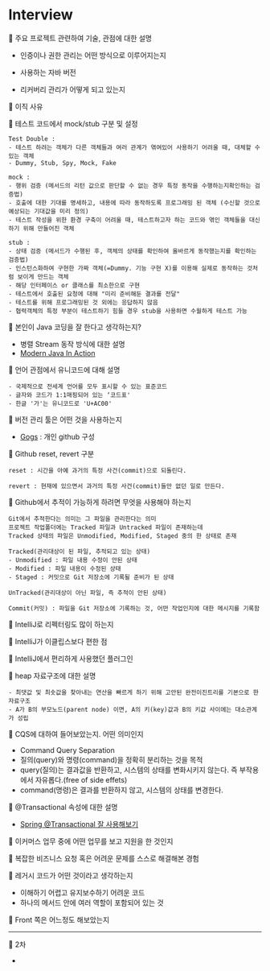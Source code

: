 # Interview

🚩 주요 프로젝트 관련하여 기술, 관점에 대한 설명

- 인증이나 권한 관리는 어떤 방식으로 이루어지는지

- 사용하는 자바 버전

- 리커버리 관리가 어떻게 되고 있는지

🚩 이직 사유

🚩 테스트 코드에서 mock/stub 구분 및 설정

```text
Test Double :
- 테스트 하려는 객체가 다른 객체들과 여러 관계가 엮여있어 사용하기 어려울 때, 대체할 수 있는 객체
- Dummy, Stub, Spy, Mock, Fake

mock : 
- 행위 검증 (메서드의 리턴 값으로 판단할 수 없는 경우 특정 동작을 수행하는지확인하는 검증법)
- 호출에 대한 기대를 명세하고, 내용에 따라 동작하도록 프로그래밍 된 객체 (수신할 것으로 예상되는 기대값을 미리 정의)
- 테스트 작성을 위한 환경 구축이 어려울 때, 테스트하고자 하는 코드와 엮인 객체들을 대신하기 위해 만들어진 객체

stub : 
- 상태 검증 (메서드가 수행된 후, 객체의 상태를 확인하여 올바르게 동작했는지를 확인하는 검증법)
- 인스턴스화하여 구현한 가짜 객체(=Dummy. 기능 구현 X)를 이용해 실제로 동작하는 것처럼 보이게 만드는 객체
- 해당 인터페이스 or 클래스를 최소한으로 구현
- 테스트에서 호출된 요청에 대해 "미리 준비해둔 결과를 전달"
- 테스트를 위해 프로그래밍된 것 외에는 응답하지 않음
- 협력객체의 특정 부분이 테스트하기 힘들 경우 stub을 사용하면 수월하게 테스트 가능
```

🚩 본인이 Java 코딩을 잘 한다고 생각하는지?

- 병렬 Stream 동작 방식에 대한 설명
- [Modern Java In Action](https://jihunparkme.github.io/Modern_Java_In_Action/#%EB%B3%91%EB%A0%AC-%EB%8D%B0%EC%9D%B4%ED%84%B0-%EC%B2%98%EB%A6%AC%EC%99%80-%EC%84%B1%EB%8A%A5)

🚩 언어 관점에서 유니코드에 대해 설명

```text
- 국제적으로 전세계 언어를 모두 표시할 수 있는 표준코드
- 글자와 코드가 1:1매핑되어 있는 ‘코드표'
- 한글 '가'는 유니코드로 'U+AC00'
```

🚩 버전 관리 툴은 어떤 것을 사용하는지

- [Gogs](https://gogs.io/) : 개인 github 구성

🚩 Github reset, revert 구분

```text
reset : 시간을 아예 과거의 특정 사건(commit)으로 되돌린다.

revert : 현재에 있으면서 과거의 특정 사건(commit)들만 없던 일로 만든다.
```

🚩 Github에서 추적이 가능하게 하려면 무엇을 사용해야 하는지

```text
Git에서 추적한다는 의미는 그 파일을 관리한다는 의미
프로젝트 작업폴더에는 Tracked 파일과 Untracked 파일이 존재하는데
Tracked 상태의 파일은 Unmodified, Modified, Staged 중의 한 상태로 존재

Tracked(관리대상이 된 파일, 추적되고 있는 상태)
- Unmodified : 파일 내용 수정이 안된 상태
- Modified : 파일 내용이 수정된 상태
- Staged : 커밋으로 Git 저장소에 기록될 준비가 된 상태

UnTracked(관리대상이 아닌 파일, 즉 추적이 안된 상태)

Commit(커밋) : 파일을 Git 저장소에 기록하는 것, 어떤 작업인지에 대한 메시지를 기록함
```

🚩 IntelliJ로 리펙터링도 많이 하는지

🚩 IntelliJ가 이클립스보다 편한 점

🚩 IntelliJ에서 편리하게 사용했던 플러그인

🚩 heap 자료구조에 대한 설명

```text
- 최댓값 및 최솟값을 찾아내는 연산을 빠르게 하기 위해 고안된 완전이진트리를 기본으로 한 자료구조
- A가 B의 부모노드(parent node) 이면, A의 키(key)값과 B의 키값 사이에는 대소관계가 성립
```

🚩 CQS에 대하여 들어보았는지. 어떤 의미인지

- Command Query Separation
- 질의(query)와 명령(command)을 정확히 분리하는 것을 목적
- query(질의)는 결과값을 반환하고, 시스템의 상태를 변화시키지 않는다. 즉 부작용에서 자유롭다.(free of side effets)
- command(명령)은 결과를 반환하지 않고, 시스템의 상태를 변경한다.

🚩 @Transactional 속성에 대한 설명

- [Spring @Transactional 잘 사용해보기](https://data-make.tistory.com/738)

🚩 이커머스 업무 중에 어떤 업무를 보고 지원을 한 것인지

🚩 복잡한 비즈니스 요청 혹은 어려운 문제를 스스로 해결해본 경험

🚩 레거시 코드가 어떤 것이라고 생각하는지

- 이해하기 어렵고 유지보수하기 어려운 코드
- 하나의 메서드 안에 여러 역할이 포함되어 있는 것

🚩 Front 쪽은 어느정도 해보았는지

---

🚩 2차

- 
